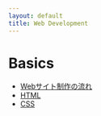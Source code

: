 ```yaml
---
layout: default
title: Web Development
---
```


# Basics
- [Webサイト制作の流れ](./webdev-overview)
- [HTML](./webdev-html)
- [CSS](./webdev-css)

